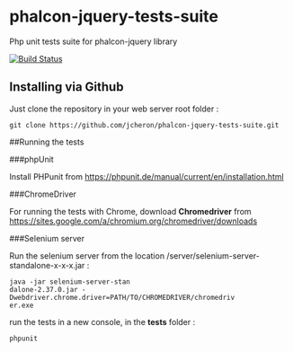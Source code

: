 # phalcon-jquery-tests-suite
Php unit tests suite for phalcon-jquery library

[![Build Status](https://img.shields.io/travis/jcheron/phalcon-jquery-tests-suite/master.svg?style=flat-square)](https://travis-ci.org/jcheron/phalcon-jquery-tests-suite)

## Installing via Github

Just clone the repository in your web server root folder :

```
git clone https://github.com/jcheron/phalcon-jquery-tests-suite.git
```

##Running the tests

###phpUnit

Install PHPunit from https://phpunit.de/manual/current/en/installation.html

###ChromeDriver

For running the tests with Chrome, download **Chromedriver** from https://sites.google.com/a/chromium.org/chromedriver/downloads 

###Selenium server

Run the selenium server from the location /server/selenium-server-standalone-x-x-x.jar :
```
java -jar selenium-server-stan
dalone-2.37.0.jar -Dwebdriver.chrome.driver=PATH/TO/CHROMEDRIVER/chromedriv
er.exe
```

run the tests in a new console, in the **tests** folder :

```bash
phpunit
```
